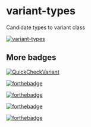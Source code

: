 # variant-types

Candidate types to variant class

[![variant-types](https://img.shields.io/badge/variant--types-v0.1.0.0-blue.svg?style=plastic)](https://hackage.haskell.org/package/variant-types)

## More badges

[![QuickCheckVariant](https://img.shields.io/badge/winter-is%20here-blue.svg)](http://sanjorgek.com/variant-types/)

[![forthebadge](http://forthebadge.com/images/badges/built-with-swag.svg)](http://sanjorgek.com/variant-types/)

[![forthebadge](http://forthebadge.com/images/badges/certified-snoop-lion.svg)](http://sanjorgek.com/variant-types/)

[![forthebadge](http://forthebadge.com/images/badges/contains-technical-debt.svg)](http://sanjorgek.com/variant-types/)

[![forthebadge](http://forthebadge.com/images/badges/for-sharks.svg)](http://sanjorgek.com/variant-types/)

